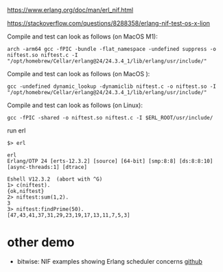 https://www.erlang.org/doc/man/erl_nif.html

https://stackoverflow.com/questions/8288358/erlang-nif-test-os-x-lion

Compile and test can look as follows (on MacOS M1):
```
arch -arm64 gcc -fPIC -bundle -flat_namespace -undefined suppress -o niftest.so niftest.c -I "/opt/homebrew/Cellar/erlang@24/24.3.4_1/lib/erlang/usr/include/"
```

Compile and test can look as follows (on MacOS ):
```
gcc -undefined dynamic_lookup -dynamiclib niftest.c -o niftest.so -I "/opt/homebrew/Cellar/erlang@24/24.3.4_1/lib/erlang/usr/include/"
```

Compile and test can look as follows (on Linux):
```
gcc -fPIC -shared -o niftest.so niftest.c -I $ERL_ROOT/usr/include/
```

run erl

```
$> erl

erl
Erlang/OTP 24 [erts-12.3.2] [source] [64-bit] [smp:8:8] [ds:8:8:10] [async-threads:1] [dtrace]

Eshell V12.3.2  (abort with ^G)
1> c(niftest).
{ok,niftest}
2> niftest:sum(1,2).
3
3> niftest:findPrime(50).
[47,43,41,37,31,29,23,19,17,13,11,7,5,3]
```

# other demo
* bitwise: NIF examples showing Erlang scheduler concerns
 [github](https://github.com/vinoski/bitwise)
